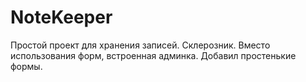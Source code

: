# NoteKeeper
Простой проект для хранения записей. Склерозник.
Вместо использования форм, встроенная админка.
Добавил простенькие формы.
